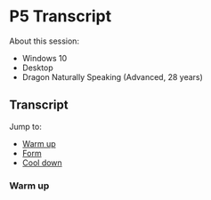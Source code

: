 # P5 Transcript

About this session:
- Windows 10
- Desktop
- Dragon Naturally Speaking (Advanced, 28 years)

## Transcript

Jump to:
- [Warm up](#warm-up)
- [Form](#form)
- [Cool down](#cool-down)

### Warm up

